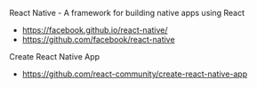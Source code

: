 React Native - A framework for building native apps using React
- https://facebook.github.io/react-native/
- https://github.com/facebook/react-native

Create React Native App
- https://github.com/react-community/create-react-native-app
